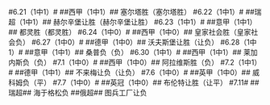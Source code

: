 ﻿#6.21（1中1）#
##西甲（1中1）##
塞尔塔胜（塞尔塔胜）
#6.22（1中1）#
##瑞超（1中1）##
赫尔辛堡让胜（赫尔辛堡让胜）
#6.23（1中1）#
##意甲（1中1）##
都灵胜（都灵胜）
#6.24（1中0）#
##西甲（1中0）##
皇家社会胜（皇家社会负）
#6.27（1中0）#
##德甲（1中0）##
沃夫斯堡让胜（让负）
#6.28（1中1）#
##意甲（1中1）##
桑普负（负）
#6.30（1中1）#
##西甲（1中1）##
莱加内斯负（负）
#7.1（1中0）#
##西甲（1中0）##
阿拉维斯胜（负）
#7.2（1中1）#
##德甲（1中1）##
不来梅让负（让负）
#7.6（1中0）#
##英甲（1中0）##
威科姆负（平）
#7.7（1中0）#
##英冠（1中0）##
布伦特让胜（让平）
#7.11#
##瑞超##
海于格松负
##俄超##
图兵工厂让负